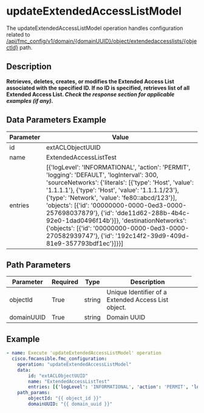# updateExtendedAccessListModel

The updateExtendedAccessListModel operation handles configuration related to [/api/fmc_config/v1/domain/{domainUUID}/object/extendedaccesslists/{objectId}](/paths//api/fmc_config/v1/domain/{domain_uuid}/object/extendedaccesslists/{object_id}.md) path.&nbsp;
## Description
**Retrieves, deletes, creates, or modifies the Extended Access List associated with the specified ID. If no ID is specified, retrieves list of all Extended Access List. _Check the response section for applicable examples (if any)._**

## Data Parameters Example
| Parameter | Value |
| --------- | -------- |
| id | extACLObjectUUID |
| name | ExtendedAccessListTest |
| entries | [{'logLevel': 'INFORMATIONAL', 'action': 'PERMIT', 'logging': 'DEFAULT', 'logInterval': 300, 'sourceNetworks': {'literals': [{'type': 'Host', 'value': '1.1.1.1'}, {'type': 'Host', 'value': '1.1.1.1/23'}, {'type': 'Network', 'value': 'fe80::abcd/123'}], 'objects': [{'id': '00000000-0000-0ed3-0000-257698037879'}, {'id': 'dde11d62-288b-4b4c-92e0-1dad0496f14b'}]}, 'destinationNetworks': {'objects': [{'id': '00000000-0000-0ed3-0000-270582939747'}, {'id': '192c14f2-39d9-409d-81e9-357793bdf1ec'}]}}] |

## Path Parameters
| Parameter | Required | Type | Description |
| --------- | -------- | ---- | ----------- |
| objectId | True | string <td colspan=3> Unique Identifier of a Extended Access List object. |
| domainUUID | True | string <td colspan=3> Domain UUID |

## Example
```yaml
- name: Execute 'updateExtendedAccessListModel' operation
  cisco.fmcansible.fmc_configuration:
    operation: "updateExtendedAccessListModel"
    data:
        id: "extACLObjectUUID"
        name: "ExtendedAccessListTest"
        entries: [{'logLevel': 'INFORMATIONAL', 'action': 'PERMIT', 'logging': 'DEFAULT', 'logInterval': 300, 'sourceNetworks': {'literals': [{'type': 'Host', 'value': '1.1.1.1'}, {'type': 'Host', 'value': '1.1.1.1/23'}, {'type': 'Network', 'value': 'fe80::abcd/123'}], 'objects': [{'id': '00000000-0000-0ed3-0000-257698037879'}, {'id': 'dde11d62-288b-4b4c-92e0-1dad0496f14b'}]}, 'destinationNetworks': {'objects': [{'id': '00000000-0000-0ed3-0000-270582939747'}, {'id': '192c14f2-39d9-409d-81e9-357793bdf1ec'}]}}]
    path_params:
        objectId: "{{ object_id }}"
        domainUUID: "{{ domain_uuid }}"

```